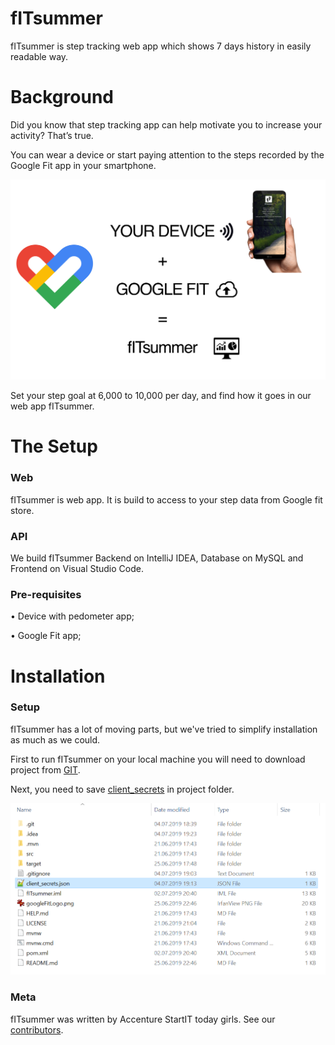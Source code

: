 # fITsummer

fITsummer is step tracking web app which shows 7 days history in easily readable way.

# Background

Did you know that step tracking app can help motivate you to increase your activity? That’s true. 

You can wear a device or start paying attention to the steps recorded by the Google Fit app in your smartphone. 

![picture](fITsummer_organigram.png)

Set your step goal at 6,000 to 10,000 per day, and find how it goes in our web app fITsummer.

# The Setup

### Web

fITsummer is web app. It is build to access to your step data from Google fit store.

### API

We build fITsummer Backend on IntelliJ IDEA, Database on MySQL and Frontend on Visual Studio Code.

### Pre-requisites

&#8226; Device with pedometer app;

&#8226; Google Fit app;

# Installation

### Setup

fITsummer has a lot of moving parts, but we've tried to simplify installation as much as we could. 

First to run fITsummer on your local machine you will need to download project from [GIT](https://github.com/Svikleren/fITsummer).

Next, you need to save [client_secrets]({"web":{"client_id":"123456648359-h291vabrnarv7ftjf2ff0p8vb740vm7l.apps.googleusercontent.com","project_id":"fitsummer","auth_uri":"https://accounts.google.com/o/oauth2/auth","token_uri":"https://oauth2.googleapis.com/token","auth_provider_x509_cert_url":"https://www.googleapis.com/oauth2/v1/certs","client_secret":"iTv81t9e4-QLdlI2N2LBAmVV","redirect_uris":["http://localhost:8080/","http://localhost:8080/code"]}})
 in project folder. 
 
![picture2](client_secrets.png) 



### Meta

fITsummer was written by Accenture StartIT today girls. See our [contributors](https://github.com/Svikleren/fITsummer/graphs/contributors).